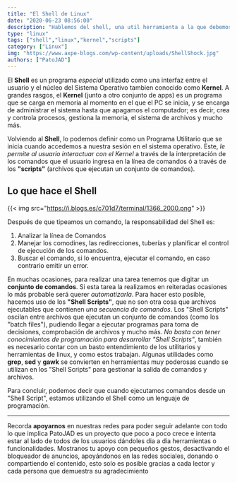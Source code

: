 ```yaml
---
title: "El Shell de Linux"
date: "2020-06-23 08:56:00"
description: "Hablemos del shell, una util herramienta a la que debemos perderle el miedo"
type: "linux"
tags: ["shell","linux","kernel","scripts"]
category: ["Linux"]
img: "https://www.axpe-blogs.com/wp-content/uploads/ShellShock.jpg"
authors: ["PatoJAD"]
---
```




El **Shell** es un programa *especial* utilizado como una interfaz entre el usuario y el núcleo del Sistema Operativo tambien conocido como **Kernel**. A grandes rasgos, el **Kernel** (junto a otro conjunto de apps) es un programa que se carga en memoria al momento en el que el PC se inicia, y se encarga de administrar el sistema hasta que apagamos el computador; es decir, crea y controla procesos, gestiona la memoria, el sistema de archivos y mucho más.

Volviendo al **Shell**, lo podemos definir como un Programa Utilitario que se inicia cuando accedemos a nuestra sesión en el sistema operativo. Este, *le permite al usuario interactuar con el Kernel* a través de la interpretación de los comandos que el usuario ingresa en la línea de comandos ó a través de los **"scripts"** (archivos que ejecutan un conjunto de comandos).




## Lo que hace el Shell


{{< img src="https://i.blogs.es/c701d7/terminal/1366_2000.png" >}}


Después de que tipeamos un comando, la responsabilidad del Shell es:



1. Analizar la línea de Comandos
2. Manejar los comodines, las redirecciones, tuberías y planificar el control de ejecución de los comandos.
3. Buscar el comando, si lo encuentra, ejecutar el comando, en caso contrario emitir un error.



En muchas ocasiones, para realizar una tarea tenemos que digitar un **conjunto de comandos**. Si esta tarea la realizamos en reiteradas ocasiones lo más probable será querer *automatizarla*. Para hacer esto posible, hacemos uso de los **"Shell Scripts"**, que no son otra cosa que archivos ejecutables que contienen *una secuencia de comandos*. Los "Shell Scripts" oscilan entre archivos que ejecutan un conjunto de comandos (como los "batch files"), pudiendo llegar a ejecutar programas para toma de decisiones, comprobación de archivos y mucho más. *No basta con tener conocimientos de programación para desarrollar "Shell Scripts"*, también es necesario contar con un basto entendimiento de los utilitarios y herramientas de linux, y como estos trabajan. Algunas utilidades como **grep**, **sed** y **gawk** se convierten en herramientas muy poderosas cuando se utilizan en los "Shell Scripts" para gestionar la salida de comandos y archivos.

Para concluir, podemos decir que cuando ejecutamos comandos desde un "Shell Script", estamos utilizando el Shell como un lenguaje de programación.



---



Recorda **apoyarnos** en nuestras redes para poder seguir adelante con todo lo que implica PatoJAD es un proyecto que poco a poco crece e intenta estar al lado de todos de los usuarios dándoles dia a dia herramientas o funcionalidades. Mostranos tu apoyo con pequeños gestos, desactivando el bloqueador de anuncios, apoyándonos en las redes sociales, donando o compartiendo el contenido, esto solo es posible gracias a cada lector y cada persona que demuestra su agradecimiento
